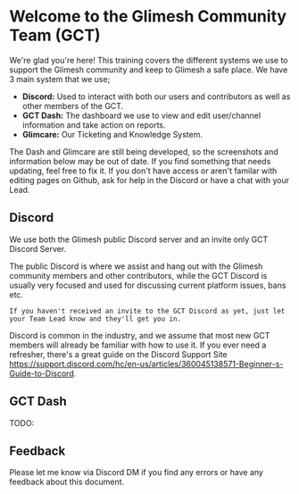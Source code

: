 # Welcome to the Glimesh Community Team (GCT)

We're glad you're here!  This training covers the different systems we use to support the Glimesh community and keep to Glimesh a safe place.  We have 3 main system that we use;

- **Discord:** Used to interact with both our users and contributors as well as other members of the GCT.
- **GCT Dash:** The dashboard we use to view and edit user/channel information and take action on reports.
- **Glimcare:** Our Ticketing and Knowledge System.

The Dash and Glimcare are still being developed, so the screenshots and information below may be out of date.  If you find something that needs updating, feel free to fix it.  If you don't have access or aren't familar with editing pages on Github, ask for help in the Discord or have a chat with your Lead.

## Discord

We use both the Glimesh public Discord server and an invite only GCT Discord Server. 

The public Discord is where we assist and hang out with the Glimesh community members and other contributors, while the GCT Discord is usually very focused and used for discussing current platform issues, bans etc.

```
If you haven't received an invite to the GCT Discord as yet, just let your Team Lead know and they'll get you in.
```

Discord is common in the industry, and we assume that most new GCT members will already be familiar with how to use it.  If you ever need a refresher, there's a great guide on the Discord Support Site https://support.discord.com/hc/en-us/articles/360045138571-Beginner-s-Guide-to-Discord. 


## GCT Dash

TODO: 

## Feedback

Please let me know via Discord DM if you find any errors or have any feedback about this document.  
